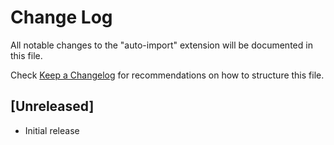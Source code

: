 # Change Log

All notable changes to the "auto-import" extension will be documented in this file.

Check [Keep a Changelog](http://keepachangelog.com/) for recommendations on how to structure this file.

## [Unreleased]

- Initial release
